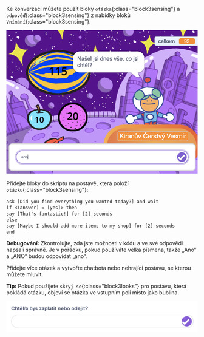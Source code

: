 
Ke konverzaci můžete použít bloky `otázka`{:class="block3sensing"} a `odpověď`{:class="block3sensing"} z nabídky bloků `Vnímání`{:class="block3sensing"}.

![Otázka v dialogu se vstupem ano](images/ask-answer.png)

Přidejte bloky do skriptu na postavě, která položí `otázku`{:class="block3sensing"}:

```blocks3
ask [Did you find everything you wanted today?] and wait
if <(answer) = [yes]> then
say [That's fantastic!] for [2] seconds
else
say [Maybe I should add more items to my shop] for [2] seconds
end
```

**Debugování:** Zkontrolujte, zda jste možnosti v kódu a ve své odpovědi napsali správně. Je v pořádku, pokud používáte velká písmena, takže „Ano“ a „ANO“ budou odpovídat „ano“.

Přidejte více otázek a vytvořte chatbota nebo nehrající postavu, se kterou můžete mluvit.

**Tip:** Pokud použijete `skryj se`{:class="block3looks"} pro postavu, která pokládá otázku, objeví se otázka ve vstupním poli místo jako bublina.

![Otázka ve vstupním poli](images/ask-hidden-sprite.png)


